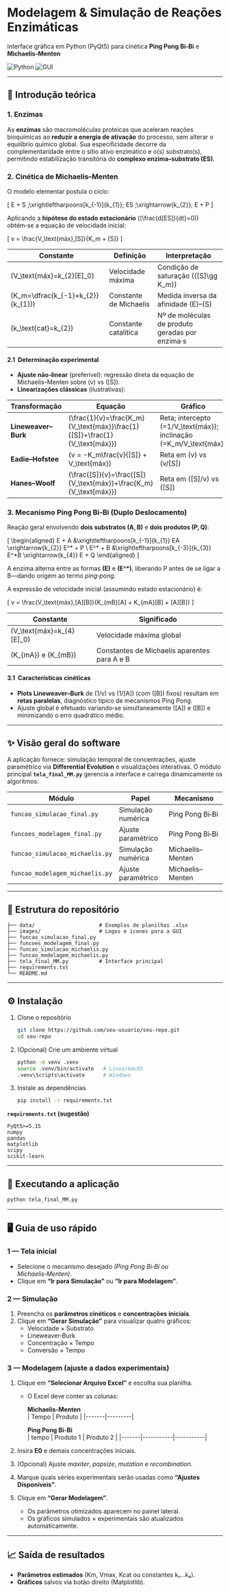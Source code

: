 # Modelagem & Simulação de Reações Enzimáticas  
Interface gráfica em Python (PyQt5) para cinética **Ping Pong Bi‑Bi** e **Michaelis‑Menten**

![Python](https://img.shields.io/badge/python-3.9%2B-blue)
![GUI](https://img.shields.io/badge/GUI-PyQt5-green)



---

## 🔬 Introdução teórica

### 1. Enzimas   
As **enzimas** são macromoléculas proteicas que aceleram reações bioquímicas ao **reduzir a energia de ativação** do processo, sem alterar o equilíbrio químico global. Sua especificidade decorre da complementaridade entre o sítio ativo enzimático e o(s) substrato(s), permitindo estabilização transitória do **complexo enzima–substrato (ES)**.

### 2. Cinética de Michaelis–Menten  
O modelo elementar postula o ciclo:  

\[
E + S \;\xrightleftharpoons[k_{-1}]{k_{1}}\; ES \;\xrightarrow{k_{2}}\; E + P
\]

Aplicando a **hipótese do estado estacionário** (\(\frac{d[ES]}{dt}=0\)) obtém‑se a equação de velocidade inicial:

\[
v = \frac{V_\text{máx}\,[S]}{K_m + [S]}
\]

| Constante | Definição | Interpretação |
|-----------|-----------|---------------|
| \(V_\text{máx}=k_{2}[E]_0\) | Velocidade máxima | Condição de saturação (\([S]\gg K_m\)) |
| \(K_m=\dfrac{k_{-1}+k_{2}}{k_{1}}\) | Constante de Michaelis | Medida inversa da afinidade \(E\)–\(S\) |
| \(k_\text{cat}=k_{2}\) | Constante catalítica | Nº de moléculas de produto geradas por enzima·s |

#### 2.1  Determinação experimental  
* **Ajuste não‑linear** (preferível): regressão direta da equação de Michaelis–Menten sobre \(v\) vs \([S]\).  
* **Linearizações clássicas** (ilustrativas):  

| Transformação | Equação | Gráfico |
|---------------|---------|---------|
| **Lineweaver–Burk** | \(\frac{1}{v}=\frac{K_m}{V_\text{máx}}\frac{1}{[S]}+\frac{1}{V_\text{máx}}\) | Reta; intercepto \(=1/V_\text{máx}\); inclinação \(=K_m/V_\text{máx}\) |
| **Eadie–Hofstee** | \(v = -K_m\frac{v}{[S]} + V_\text{máx}\) | Reta em \(v\) vs \(v/[S]\) |
| **Hanes–Woolf** | \(\frac{[S]}{v}=\frac{[S]}{V_\text{máx}}+\frac{K_m}{V_\text{máx}}\) | Reta em \([S]/v\) vs \([S]\) |

### 3. Mecanismo Ping Pong Bi‑Bi (Duplo Deslocamento)  
Reação geral envolvendo **dois substratos (A, B)** e **dois produtos (P, Q)**:

\[
\begin{aligned}
E + A &\xrightleftharpoons[k_{-1}]{k_{1}} EA \xrightarrow{k_{2}} E^\* + P \\
E^\* + B &\xrightleftharpoons[k_{-3}]{k_{3}} E^\*B \xrightarrow{k_{4}} E + Q
\end{aligned}
\]

A enzima alterna entre as formas **\(E\)** e **\(E^\*\)**, liberando P antes de se ligar a B—dando origem ao termo *ping‑pong*.

A expressão de velocidade inicial (assumindo estado estacionário) é:

\[
v = \frac{V_\text{máx}\,[A][B]}{K_{mB}[A] + K_{mA}[B] + [A][B]}
\]

| Constante | Significado |
|-----------|-------------|
| \(V_\text{máx}=k_{4}[E]_0\) | Velocidade máxima global |
| \(K_{mA}\) e \(K_{mB}\) | Constantes de Michaelis aparentes para A e B |

#### 3.1  Características cinéticas  
* **Plots Lineweaver–Burk** de \(1/v\) vs \(1/[A]\) (com \([B]\) fixos) resultam em **retas paralelas**, diagnóstico típico de mecanismos Ping Pong.  
* Ajuste global é efetuado variando‑se simultaneamente \([A]\) e \([B]\) e minimizando o erro quadrático médio.

---
## ✨ Visão geral do software
A aplicação fornece: simulação temporal de concentrações, ajuste paramétrico via **Differential Evolution** e visualizações interativas. O módulo principal **`tela_final_MM.py`** gerencia a interface e carrega dinamicamente os algoritmos:

| Módulo | Papel | Mecanismo |
| ------ | ----- | --------- |
| `funcao_simulacao_final.py` | Simulação numérica | Ping Pong Bi‑Bi |
| `funcoes_modelagem_final.py` | Ajuste paramétrico | Ping Pong Bi‑Bi |
| `funcao_simulacao_michaelis.py` | Simulação numérica | Michaelis–Menten |
| `funcao_modelagem_michaelis.py` | Ajuste paramétrico | Michaelis–Menten |

---

## 📂 Estrutura do repositório
```
├── data/                     # Exemplos de planilhas .xlsx
├── images/                   # Logos e ícones para a GUI
├── funcao_simulacao_final.py
├── funcoes_modelagem_final.py
├── funcao_simulacao_michaelis.py
├── funcao_modelagem_michaelis.py
├── tela_final_MM.py          # Interface principal
├── requirements.txt
└── README.md
```

---

## ⚙️ Instalação
1. Clone o repositório  
   ```bash
   git clone https://github.com/seu-usuario/seu-repo.git
   cd seu-repo
   ```

2. (Opcional) Crie um ambiente virtual  
   ```bash
   python -m venv .venv
   source .venv/bin/activate   # Linux/macOS
   .venv\Scripts\activate      # Windows
   ```

3. Instale as dependências  
   ```bash
   pip install -r requirements.txt
   ```

**`requirements.txt` (sugestão)**  
```text
PyQt5>=5.15
numpy
pandas
matplotlib
scipy
scikit-learn
```

---

## 🚀 Executando a aplicação
```bash
python tela_final_MM.py
```

---

## 🖥️ Guia de uso rápido

### 1 — Tela inicial  
* Selecione o mecanismo desejado *(Ping Pong Bi‑Bi ou Michaelis‑Menten)*.  
* Clique em **“Ir para Simulação”** ou **“Ir para Modelagem”**.

### 2 — Simulação  
1. Preencha os **parâmetros cinéticos** e **concentrações iniciais**.  
2. Clique em **“Gerar Simulação”** para visualizar quatro gráficos:  
   * Velocidade × Substrato  
   * Lineweaver‑Burk  
   * Concentração × Tempo  
   * Conversão × Tempo

### 3 — Modelagem (ajuste a dados experimentais)  
1. Clique em **“Selecionar Arquivo Excel”** e escolha sua planilha.  
   * O Excel deve conter as colunas:  

     **Michaelis‑Menten**  
     | Tempo | Produto |
     |-------|---------|

     **Ping Pong Bi‑Bi**  
     | tempo | Produto 1 | Produto 2 |
     |-------|-----------|-----------|

2. Insira **E0** e demais concentrações iniciais.  
3. (Opcional) Ajuste *maxiter*, *popsize*, *mutation* e *recombination*.  
4. Marque quais séries experimentais serão usadas como **“Ajustes Disponíveis”**.  
5. Clique em **“Gerar Modelagem”**.  
   * Os parâmetros otimizados aparecem no painel lateral.  
   * Os gráficos simulados × experimentais são atualizados automaticamente.

---

## 📈 Saída de resultados
* **Parâmetros estimados** (Km, Vmax, Kcat ou constantes k₁…k₄).  
* **Gráficos** salvos via botão direito (Matplotlib).  



